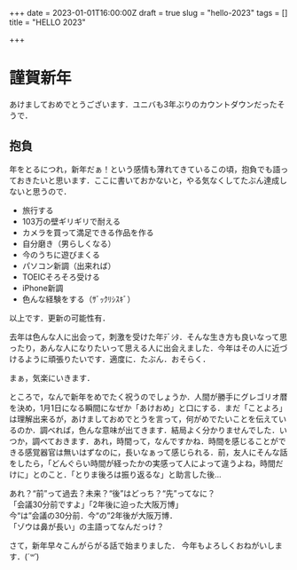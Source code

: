 +++
date = 2023-01-01T16:00:00Z
draft = true
slug = "hello-2023"
tags = []
title = "HELLO 2023"

+++
# 謹賀新年

あけましておめでとうございます．ユニバも3年ぶりのカウントダウンだったそうで．

## 抱負

年をとるにつれ，新年だぁ！という感情も薄れてきているこの頃，抱負でも語っておきたいと思います．ここに書いておかないと，やる気なくしてたぶん達成しないと思うので．

* 旅行する
* 103万の壁ギリギリで耐える
* カメラを買って満足できる作品を作る
* 自分磨き（男らしくなる）
* 今のうちに遊びまくる
* パソコン新調（出来れば）
* TOEICそろそろ受ける
* iPhone新調
* 色んな経験をする（ｻﾞｯｸﾘｼｽｷﾞ）

以上です．更新の可能性有．

去年は色んな人に出会って，刺激を受けた年ﾃﾞｼﾀ．そんな生き方も良いなって思ったり，あんな人になりたいって思える人に出会えました．今年はその人に近づけるように頑張りたいです．適度に．たぶん．おそらく．

まぁ，気楽にいきます．

ところで，なんで新年をめでたく祝うのでしょうか．人間が勝手にグレゴリオ暦を決め，1月1日になる瞬間になぜか「あけおめ」と口にする．まだ「ことよろ」は理解出来るが，あけましておめでとうを言って，何がめでたいことを伝えているのか．調べれば，色んな意味が出てきます．結局よく分かりませんでした．いつか，調べておきます．あれ，時間って，なんですかね．時間を感じることができる感覚器官は無いはずなのに，長いなぁって感じられる．前，友人にそんな話をしたら，「どんぐらい時間が経ったかの実感って人によって違うよね，時間だけに」とのこと．「とりま後ろは振り返るな」と助言した後...

あれ？“前”って過去？未来？“後”はどっち？“先”ってなに？  
「会議30分前ですよ」「2年後に迫った大阪万博」  
今“は”会議の30分前．今“の”2年後が大阪万博．  
「ゾウは鼻が長い」の主語ってなんだっけ？

さて，新年早々こんがらがる話で始まりました．
今年もよろしくおねがいします．(_´꒳\`_)
